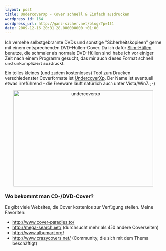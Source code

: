 ```yaml
---
layout: post
title: UndercoverXp - Cover schnell & Einfach ausdrucken
wordpress_id: 164
wordpress_url: http://ganz-sicher.net/blog/?p=164
date: 2009-12-16 20:31:28.000000000 +01:00
---
```

Ich versehe selbstgebrannte DVDs und sonstige "Sicherheitskopieen" gerne mit einem entsprechenden DVD-Hüllen-Cover. Da ich dafür <a href="http://www.luxdisc.com/dvdhlleslimfr1dvdcdschwarz100stck-p-7001.html?osCsid=51149c2f690e2008291209026103f013" target="_blank">Slim-Hüllen</a> benutze, die schmaler als normale DVD-Hüllen sind, habe ich vor einiger Zeit nach einem Programm gesucht, das mir auch dieses Format schnell und unkompliziert ausdruckt.

Ein tolles kleines (und zudem kostenloses) Tool zum Drucken verschiedenster Coverformate ist <a title="Tool zum brennen von Covern - UndercoverXP" href="http://www.undercoverxp.tk/" target="_blank">UndercoverXp</a>. Der Name ist eventuell etwas irreführend - die Freeware läuft natürlich auch unter Vista/Win7. ;-)
<p class="borderimg" style="text-align: center;"><img class="size-full wp-image-169 aligncenter" title="undercoverxp" src="http://ganz-sicher.net/blog/wp-content/uploads/undercoverxp.jpg" alt="undercoverxp" height="309" width="450" /></p>

<h3>Wo bekommt man CD-/DVD-Cover?</h3>
Es gibt viele Websites, die Cover kostenlos zur Verfügung stellen. Meine Favoriten:
<ul>
	<li><a title="Cover-Paradies.to" href="http://www.cover-paradies.to/" target="_blank">http://www.cover-paradies.to/</a></li>
	<li><a href="http://mega-search.net/" target="_blank">http://mega-search.net/</a> (durchsucht mehr als 450 andere Coverseiten)</li>
	<li><a href="http://www.albumart.org/" target="_self">http://www.albumart.org/</a></li>
	<li><a href="http://www.crazycovers.net/">http://www.crazycovers.net/</a> (Community, die sich mit dem Thema beschäftigt)</li>
</ul>
